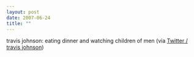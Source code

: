 ```yaml
---
layout: post
date: 2007-06-24
title: ""
---
```

travis johnson: eating dinner and watching children of men (via <a href="http://twitter.com/travisj/statuses/117951832">Twitter / travis johnson</a>)